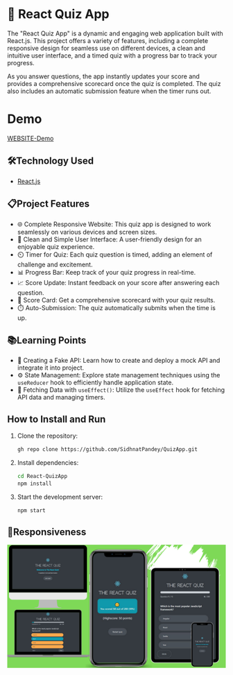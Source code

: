 # 🚀 React Quiz App 

The "React Quiz App" is a dynamic and engaging web application built with React.js. This project offers a variety of features, including a complete responsive design for seamless use on different devices, a clean and intuitive user interface, and a timed quiz with a progress bar to track your progress. 

As you answer questions, the app instantly updates your score and provides a comprehensive scorecard once the quiz is completed. The quiz also includes an automatic submission feature when the timer runs out.

# Demo

 [WEBSITE-Demo]()

## 🛠️Technology Used 

- [React.js](https://reactjs.org/)

## 📋Project Features 

- 🌐 Complete Responsive Website: This quiz app is designed to work seamlessly on various devices and screen sizes.
- 🎨 Clean and Simple User Interface: A user-friendly design for an enjoyable quiz experience.
- ⏲️ Timer for Quiz: Each quiz question is timed, adding an element of challenge and excitement.
- 📊 Progress Bar: Keep track of your quiz progress in real-time.
- 📈 Score Update: Instant feedback on your score after answering each question.
- 📜 Score Card: Get a comprehensive scorecard with your quiz results.
- ⏱️ Auto-Submission: The quiz automatically submits when the time is up.

## 📚Learning Points 

- 📡 Creating a Fake API: Learn how to create and deploy a mock API and integrate it into project.
- ⚙️ State Management: Explore state management techniques using the `useReducer` hook to efficiently handle application state.
- 🔄 Fetching Data with `useEffect()`: Utilize the `useEffect` hook for fetching API data and managing timers.

## How to Install and Run

1. Clone the repository:

    ```bash
   gh repo clone https://github.com/SidhnatPandey/QuizApp.git
    ```

2. Install dependencies:

    ```bash
    cd React-QuizApp
    npm install
    ```

3. Start the development server:

    ```bash
    npm start
    ```

## 📱Responsiveness 
![ScreenShots](ScreenShots/React_Quiz_App_Responsivness.png)

